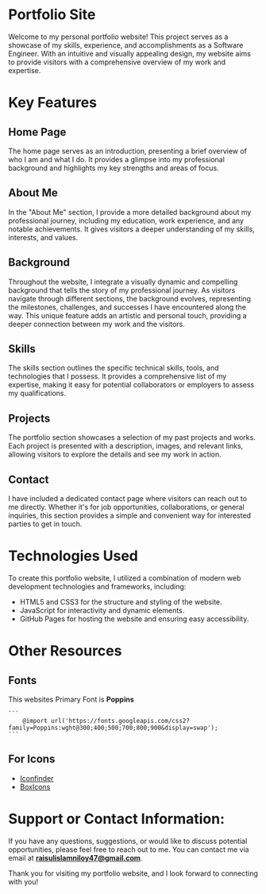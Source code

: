 
# Portfolio Site

Welcome to my personal portfolio website! This project serves as a showcase of my skills, experience, and accomplishments as a Software Engineer. With an intuitive and visually appealing design, my website aims to provide visitors with a comprehensive overview of my work and expertise.

# Key Features

## Home Page 
The home page serves as an introduction, presenting a brief overview of who I am and what I do. It provides a glimpse into my professional background and highlights my key strengths and areas of focus.

## About Me 
In the "About Me" section, I provide a more detailed background about my professional journey, including my education, work experience, and any notable achievements. It gives visitors a deeper understanding of my skills, interests, and values.

## Background 
Throughout the website, I integrate a visually dynamic and compelling background that tells the story of my professional journey. As visitors navigate through different sections, the background evolves, representing the milestones, challenges, and successes I have encountered along the way. This unique feature adds an artistic and personal touch, providing a deeper connection between my work and the visitors.

## Skills 
The skills section outlines the specific technical skills, tools, and technologies that I possess. It provides a comprehensive list of my expertise, making it easy for potential collaborators or employers to assess my qualifications.

## Projects 
The portfolio section showcases a selection of my past projects and works. Each project is presented with a description, images, and relevant links, allowing visitors to explore the details and see my work in action.

## Contact
I have included a dedicated contact page where visitors can reach out to me directly. Whether it's for job opportunities, collaborations, or general inquiries, this section provides a simple and convenient way for interested parties to get in touch.

# Technologies Used

To create this portfolio website, I utilized a combination of modern web development technologies and frameworks, including:

- HTML5 and CSS3 for the structure and styling of the website.
- JavaScript for interactivity and dynamic elements.
- GitHub Pages for hosting the website and ensuring easy accessibility.


# Other Resources

## Fonts

This websites Primary Font is **Poppins**

    ```
        @import url('https://fonts.googleapis.com/css2?family=Poppins:wght@300;400;500;700;800;900&display=swap');
    ```

## For Icons

- [Iconfinder](https://www.iconfinder.com/)
- [BoxIcons](https://boxicons.com/)

# Support or Contact Information:

If you have any questions, suggestions, or would like to discuss potential opportunities, please feel free to reach out to me. You can contact me via email at **raisulislamniloy47@gmail.com**.

Thank you for visiting my portfolio website, and I look forward to connecting with you!